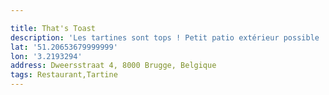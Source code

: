 ```yaml
---

title: That's Toast
description: 'Les tartines sont tops ! Petit patio extérieur possible '
lat: '51.20653679999999'
lon: '3.2193294'
address: Dweersstraat 4, 8000 Brugge, Belgique
tags: Restaurant,Tartine
---
```

